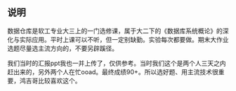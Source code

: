 ## 说明

数据仓库是软工专业大三上的一门选修课，属于大二下的《数据库系统概论》的深化与实际应用。平时上课可以不听，但一定别缺勤。实验每次都要做。期末大作业选题尽量选主流方向的，不要另辟蹊径。

我们当时的汇报ppt我也一并上传了，仅供参考。当时我们这个是两个人三天之内赶出来的，另外两个人在忙ooad。最终成绩90+。所以选好题、用主流技术很重要，鸿吉哥比较喜欢这个。